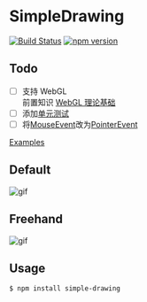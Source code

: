 # SimpleDrawing

[![Build Status](https://travis-ci.com/iamplex/SimpleDrawing.svg?branch=master)](https://travis-ci.com/iamplex/SimpleDrawing)
[![npm version](https://img.shields.io/npm/v/simple-drawing.svg?style=flat-square)](https://www.npmjs.org/package/simple-drawing)

## Todo

- [ ] 支持 WebGL  
       前置知识 [WebGL 理论基础](https://webglfundamentals.org/webgl/lessons/zh_cn/)
- [ ] 添加[单元测试](https://jestjs.io)
- [ ] 将[MouseEvent](https://developer.mozilla.org/zh-CN/docs/Web/API/MouseEvent)改为[PointerEvent](https://developer.mozilla.org/en-US/docs/Web/API/Pointer_events)

[Examples](https://iamplex.github.io/SimpleDrawing/examples/)

## Default

![gif](https://iamplex.github.io/SimpleDrawing/assets/default.gif)

## Freehand

![gif](https://iamplex.github.io/SimpleDrawing/assets/freehand.gif)

## Usage

```bash
$ npm install simple-drawing
```
